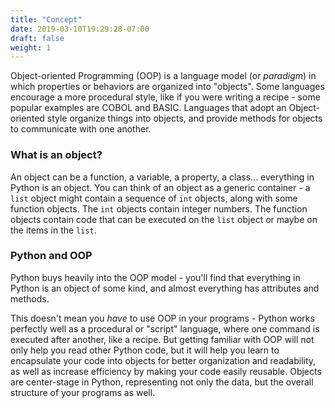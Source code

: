 ```yaml
---
title: "Concept"
date: 2019-03-10T19:29:28-07:00
draft: false
weight: 1
---
```


Object-oriented Programming (OOP) is a language model (or *paradigm*) in which properties or behaviors are organized into "objects". Some languages encourage a more procedural style, like if you were writing a recipe - some popular examples are COBOL and BASIC. Languages that adopt an Object-oriented style organize things into objects, and provide methods for objects to communicate with one another.

### What is an object?

An object can be a function, a variable, a property, a class... everything in Python is an object. You can think of an object as a generic container - a `list` object might contain a sequence of `int` objects, along with some function objects. The `int` objects contain integer numbers. The function objects contain code that can be executed on the `list` object or maybe on the items in the `list`.


### Python and OOP

Python buys heavily into the OOP model - you'll find that everything in Python is an object of some kind, and almost everything has attributes and methods.

This doesn't mean you *have* to use OOP in your programs - Python works perfectly well as a procedural or "script" language, where one command is executed after another, like a recipe. But getting familiar with OOP will not only help you read other Python code, but it will help you learn to encapsulate your code into objects for better organization and readability, as well as increase efficiency by making your code easily reusable. Objects are center-stage in Python, representing not only the data, but the overall structure of your programs as well.